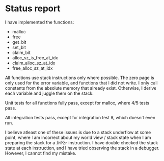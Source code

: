 # Status report

I have implemented the functions:
- malloc
- free
- get_bit
- set_bit
- claim_bit
- alloc_sz_is_free_at_idx
- claim_alloc_sz_at_idx
- free_alloc_sz_at_idx

All functions use stack instructions only where possible. The zero page is only used for the error variable, and functions that I did not write. I only call constants from the absolute memory that already exist. Otherwise, I derive each variable and juggle them on the stack.  

Unit tests for all functions fully pass, except for malloc, where 4/5 tests pass.  

All integration tests pass, except for integration test 8, which doesn't even run.  

I believe atleast one of these issues is due to a stack underflow at some point, where I am incorrect about my world view / stack state when I am preparing the stack for a `JMP2r` instruction. I have double checked the stack state at each instruction, and I have tried observing the stack in a debugger. However, I cannot find my mistake.  